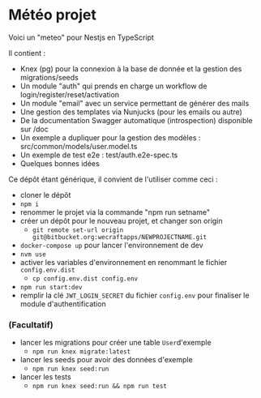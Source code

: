 # Météo projet

Voici un "meteo" pour Nestjs en TypeScript

Il contient :
- Knex (pg) pour la connexion à la base de donnée et la gestion des migrations/seeds
- Un module "auth" qui prends en charge un workflow de login/register/reset/activation
- Un module "email" avec un service permettant de générer des mails
- Une gestion des templates via Nunjucks (pour les emails ou autre)
- De la documentation Swagger automatique (introspection) disponible sur /doc
- Un exemple a dupliquer pour la gestion des modèles : src/common/models/user.model.ts
- Un exemple de test e2e : test/auth.e2e-spec.ts
- Quelques bonnes idées

Ce dépôt étant générique, il convient de l'utiliser comme ceci :
- cloner le dépôt
- ```npm i```
- renommer le projet via la commande "npm run setname"
- créer un dépôt pour le nouveau projet, et changer son origin
	- ```git remote set-url origin git@bitbucket.org:wecraftapps/NEWPROJECTNAME.git```
- ```docker-compose up``` pour lancer l'environnement de dev
- ```nvm use```
- activer les variables d'environnement en renommant le fichier `config.env.dist`
	- ```cp config.env.dist config.env```
- ```npm run start:dev```
- remplir la clé `JWT_LOGIN_SECRET` du fichier `config.env` pour finaliser le module d'authentification

### (Facultatif)
- lancer les migrations pour créer une table `User`d'exemple
	- ```npm run knex migrate:latest```
- lancer les seeds pour avoir des données d'exemple
	- ```npm run knex seed:run```
- lancer les tests
  - ```npm run knex seed:run && npm run test```
